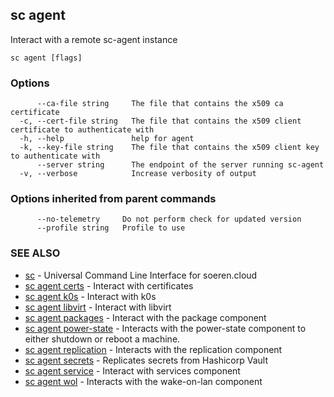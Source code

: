 ## sc agent

Interact with a remote sc-agent instance

```
sc agent [flags]
```

### Options

```
      --ca-file string     The file that contains the x509 ca certificate
  -c, --cert-file string   The file that contains the x509 client certificate to authenticate with
  -h, --help               help for agent
  -k, --key-file string    The file that contains the x509 client key to authenticate with
      --server string      The endpoint of the server running sc-agent
  -v, --verbose            Increase verbosity of output
```

### Options inherited from parent commands

```
      --no-telemetry     Do not perform check for updated version
      --profile string   Profile to use
```

### SEE ALSO

* [sc](sc.md)	 - Universal Command Line Interface for soeren.cloud
* [sc agent certs](sc_agent_certs.md)	 - Interact with certificates
* [sc agent k0s](sc_agent_k0s.md)	 - Interact with k0s
* [sc agent libvirt](sc_agent_libvirt.md)	 - Interact with libvirt
* [sc agent packages](sc_agent_packages.md)	 - Interact with the package component
* [sc agent power-state](sc_agent_power-state.md)	 - Interacts with the power-state component to either shutdown or reboot a machine.
* [sc agent replication](sc_agent_replication.md)	 - Interacts with the replication component
* [sc agent secrets](sc_agent_secrets.md)	 - Replicates secrets from Hashicorp Vault
* [sc agent service](sc_agent_service.md)	 - Interact with services component
* [sc agent wol](sc_agent_wol.md)	 - Interacts with the wake-on-lan component

